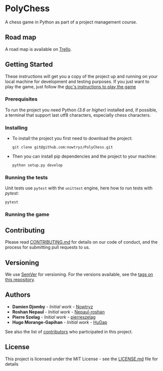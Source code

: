 PolyChess
=========

A chess game in Python as part of a project management course.

## Road map

A road map is available on [Trello](https://trello.com/b/OtqxmBID/polychess).

## Getting Started

These instructions will get you a copy of the project up and running on your local machine for development and testing
purposes. If you just want to play the game, just follow the
[doc's instructions to play the game](docs/how-to-play/README.md)

### Prerequisites

To run the project you need Python *(3.6 or higher)* installed and, if possible, a terminal that support last utf8
characters, especially chess characters.

### Installing

 - To install the project you first need to download the project:
    ```shell script
    git clone git@github.com:nowtryz/PolyChess.git
    ```
 - Then you can install pip dependencies and the project to your machine:
    ```shell script
    python setup.py develop
    ```

### Running the tests

Unit tests use `pytest` with the `unittest` engine, here how to run tests with *pytest*:
```shell script
pytest
```

### Running the game

## Contributing

Please read [CONTRIBUTING.md](CONTRIBUTING.md) for details on our code of conduct, and the process for submitting pull
requests to us.

## Versioning

We use [SemVer](http://semver.org/) for versioning. For the versions available, see the
[tags on this repository](https://github.com/your/project/tags). 

## Authors

- **Damien Djomby** - *Initial work* - [Nowtryz](https://github.com/Nowtryz)
- **Roshan Nepaul** - *Initial work* - [Nepaul-roshan](https://github.com/Nepaul-roshan)
- **Pierre Szelag** - *Initial work* - [pierreszelag](https://github.com/pierreszelag)
- **Hugo Morange-Gapihan** - *Initial work* - [HuGap](https://github.com/HuGap)

See also the list of [contributors](https://github.com/your/project/contributors) who participated in this project.

## License

This project is licensed under the MIT License - see the [LICENSE.md](LICENSE.md) file for details
